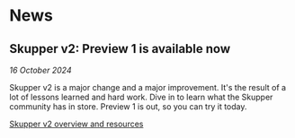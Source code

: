 # News

## Skupper v2: Preview 1 is available now

_16 October 2024_

Skupper v2 is a major change and a major improvement.  It's the result
of a lot of lessons learned and hard work.  Dive in to learn what the
Skupper community has in store.  Preview 1 is out, so you can try it
today.

[Skupper v2 overview and resources](/v2/)
